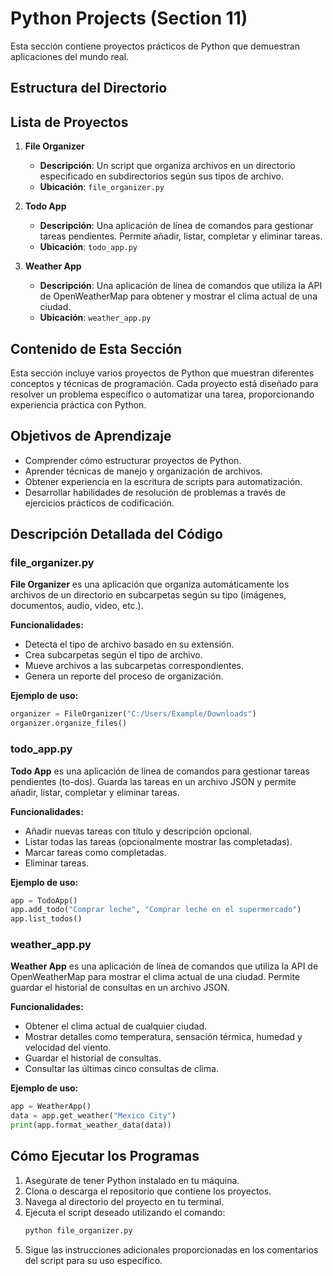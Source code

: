 # Python Projects (Section 11)

Esta sección contiene proyectos prácticos de Python que demuestran aplicaciones del mundo real.

## Estructura del Directorio 

## Lista de Proyectos
1. **File Organizer**
   - **Descripción**: Un script que organiza archivos en un directorio especificado en subdirectorios según sus tipos de archivo.
   - **Ubicación**: `file_organizer.py`

2. **Todo App**
   - **Descripción**: Una aplicación de línea de comandos para gestionar tareas pendientes. Permite añadir, listar, completar y eliminar tareas.
   - **Ubicación**: `todo_app.py`

3. **Weather App**
   - **Descripción**: Una aplicación de línea de comandos que utiliza la API de OpenWeatherMap para obtener y mostrar el clima actual de una ciudad.
   - **Ubicación**: `weather_app.py`

## Contenido de Esta Sección
Esta sección incluye varios proyectos de Python que muestran diferentes conceptos y técnicas de programación. Cada proyecto está diseñado para resolver un problema específico o automatizar una tarea, proporcionando experiencia práctica con Python.

## Objetivos de Aprendizaje
- Comprender cómo estructurar proyectos de Python.
- Aprender técnicas de manejo y organización de archivos.
- Obtener experiencia en la escritura de scripts para automatización.
- Desarrollar habilidades de resolución de problemas a través de ejercicios prácticos de codificación.

## Descripción Detallada del Código

### file_organizer.py
**File Organizer** es una aplicación que organiza automáticamente los archivos de un directorio en subcarpetas según su tipo (imágenes, documentos, audio, video, etc.).

**Funcionalidades:**
- Detecta el tipo de archivo basado en su extensión.
- Crea subcarpetas según el tipo de archivo.
- Mueve archivos a las subcarpetas correspondientes.
- Genera un reporte del proceso de organización.

**Ejemplo de uso:**
```python
organizer = FileOrganizer("C:/Users/Example/Downloads")
organizer.organize_files()
```

### todo_app.py
**Todo App** es una aplicación de línea de comandos para gestionar tareas pendientes (to-dos). Guarda las tareas en un archivo JSON y permite añadir, listar, completar y eliminar tareas.

**Funcionalidades:**
- Añadir nuevas tareas con título y descripción opcional.
- Listar todas las tareas (opcionalmente mostrar las completadas).
- Marcar tareas como completadas.
- Eliminar tareas.

**Ejemplo de uso:**
```python
app = TodoApp()
app.add_todo("Comprar leche", "Comprar leche en el supermercado")
app.list_todos()
```

### weather_app.py
**Weather App** es una aplicación de línea de comandos que utiliza la API de OpenWeatherMap para mostrar el clima actual de una ciudad. Permite guardar el historial de consultas en un archivo JSON.

**Funcionalidades:**
- Obtener el clima actual de cualquier ciudad.
- Mostrar detalles como temperatura, sensación térmica, humedad y velocidad del viento.
- Guardar el historial de consultas.
- Consultar las últimas cinco consultas de clima.

**Ejemplo de uso:**
```python
app = WeatherApp()
data = app.get_weather("Mexico City")
print(app.format_weather_data(data))
```

## Cómo Ejecutar los Programas
1. Asegúrate de tener Python instalado en tu máquina.
2. Clona o descarga el repositorio que contiene los proyectos.
3. Navega al directorio del proyecto en tu terminal.
4. Ejecuta el script deseado utilizando el comando:
   ```bash
   python file_organizer.py
   ```
5. Sigue las instrucciones adicionales proporcionadas en los comentarios del script para su uso específico.

